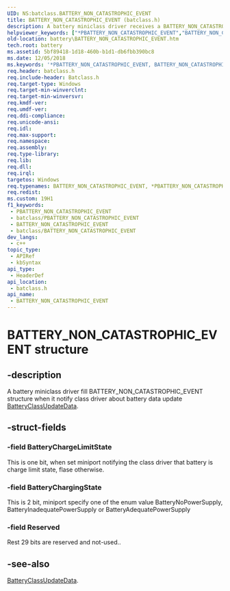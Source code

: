 ```yaml
---
UID: NS:batclass.BATTERY_NON_CATASTROPHIC_EVENT
title: BATTERY_NON_CATASTROPHIC_EVENT (batclass.h)
description: A battery miniclass driver receives a BATTERY_NON_CATASTROPHIC_EVENT structure when its BatteryMiniSetStatusNotify routine is called.
helpviewer_keywords: ["*PBATTERY_NON_CATASTROPHIC_EVENT","BATTERY_NON_CATASTROPHIC_EVENT","BATTERY_NON_CATASTROPHIC_EVENT structure [Battery Devices]","PBATTERY_NON_CATASTROPHIC_EVENT","PBATTERY_NON_CATASTROPHIC_EVENT structure pointer [Battery Devices]","bat-struct_cd1e6dc5-678c-4529-b852-2832ce2e791b.xml","batclass/BATTERY_NON_CATASTROPHIC_EVENT","batclass/PBATTERY_NON_CATASTROPHIC_EVENT","battery.BATTERY_NON_CATASTROPHIC_EVENT"]
old-location: battery\BATTERY_NON_CATASTROPHIC_EVENT.htm
tech.root: battery
ms.assetid: 5bf89418-1d18-460b-b1d1-db6fbb390bc8
ms.date: 12/05/2018
ms.keywords: '*PBATTERY_NON_CATASTROPHIC_EVENT, BATTERY_NON_CATASTROPHIC_EVENT, BATTERY_NON_CATASTROPHIC_EVENT structure [Battery Devices], PBATTERY_NON_CATASTROPHIC_EVENT, PBATTERY_NON_CATASTROPHIC_EVENT structure pointer [Battery Devices], bat-struct_cd1e6dc5-678c-4529-b852-2832ce2e791b.xml, batclass/BATTERY_NON_CATASTROPHIC_EVENT, batclass/PBATTERY_NON_CATASTROPHIC_EVENT, battery.BATTERY_NON_CATASTROPHIC_EVENT'
req.header: batclass.h
req.include-header: Batclass.h
req.target-type: Windows
req.target-min-winverclnt: 
req.target-min-winversvr: 
req.kmdf-ver: 
req.umdf-ver: 
req.ddi-compliance: 
req.unicode-ansi: 
req.idl: 
req.max-support: 
req.namespace: 
req.assembly: 
req.type-library: 
req.lib: 
req.dll: 
req.irql: 
targetos: Windows
req.typenames: BATTERY_NON_CATASTROPHIC_EVENT, *PBATTERY_NON_CATASTROPHIC_EVENT
req.redist: 
ms.custom: 19H1
f1_keywords:
 - PBATTERY_NON_CATASTROPHIC_EVENT
 - batclass/PBATTERY_NON_CATASTROPHIC_EVENT
 - BATTERY_NON_CATASTROPHIC_EVENT
 - batclass/BATTERY_NON_CATASTROPHIC_EVENT
dev_langs:
 - c++
topic_type:
 - APIRef
 - kbSyntax
api_type:
 - HeaderDef
api_location:
 - batclass.h
api_name:
 - BATTERY_NON_CATASTROPHIC_EVENT
---
```


# BATTERY_NON_CATASTROPHIC_EVENT structure


## -description

A battery miniclass driver fill BATTERY_NON_CATASTROPHIC_EVENT structure when it notify class driver about battery data update <a href="/windows/desktop/api/batclass/nf-batclass-batteryclassUpdatedata">BatteryClassUpdateData</a>.

## -struct-fields

### -field BatteryChargeLimitState

This is one bit, when set miniport notifying the class driver that battery is charge limit state, flase otherwise.

### -field BatteryChargingState

This is 2 bit, miniport specify one of the enum value BatteryNoPowerSupply, BatteryInadequatePowerSupply or BatteryAdequatePowerSupply

### -field Reserved

Rest 29 bits are reserved and not-used..

## -see-also

<a href="/windows/desktop/api/batclass/nf-batclass-batteryclassUpdatedata">BatteryClassUpdateData</a>.

